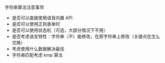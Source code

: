字符串算法注意事项

- 是否可以直接使用语音内置 API
- 是否可以使用正则表单时
- 是否可以使用状态机（可选，大部分情况下不用）
- 是否考虑语言特性：字符串（不）能修改，在原字符串上修改（关键点在怎么交换）
- 考虑使用什么数据解决最佳
- 字符串匹配考虑 kmp 算法
